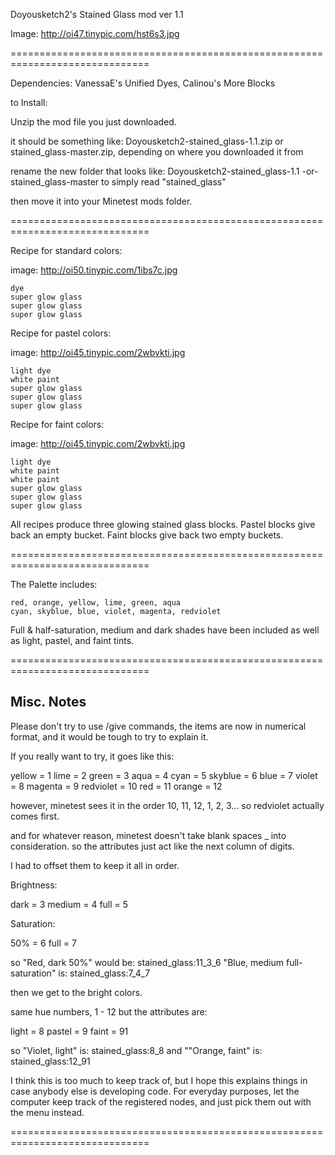 

Doyousketch2's Stained Glass mod
ver 1.1

Image: http://oi47.tinypic.com/hst6s3.jpg

==============================================================================

Dependencies: VanessaE's Unified Dyes, Calinou's More Blocks

to Install:

Unzip the mod file you just downloaded.

it should be something like: Doyousketch2-stained_glass-1.1.zip
or stained_glass-master.zip, depending on where you downloaded it from

rename the new folder that looks like: 
Doyousketch2-stained_glass-1.1 -or- stained_glass-master
to simply read "stained_glass"

then move it into your Minetest mods folder.

==============================================================================


Recipe for standard colors:

image: http://oi50.tinypic.com/1ibs7c.jpg

	dye
	super glow glass
	super glow glass
	super glow glass


Recipe for pastel colors:

image: http://oi45.tinypic.com/2wbvkti.jpg

	light dye
	white paint
	super glow glass
	super glow glass
	super glow glass


Recipe for faint colors:

image: http://oi45.tinypic.com/2wbvkti.jpg

	light dye
	white paint
	white paint
	super glow glass
	super glow glass
	super glow glass


All recipes produce three glowing stained glass blocks.
Pastel blocks give back an empty bucket.
Faint blocks give back two empty buckets.


==============================================================================


The Palette includes:

	red, orange, yellow, lime, green, aqua
	cyan, skyblue, blue, violet, magenta, redviolet

Full & half-saturation, medium and dark shades have been included
as well as light, pastel, and faint tints.


==============================================================================


Misc. Notes
-----------

Please don't try to use /give commands, the items are now in numerical format,
and it would be tough to try to explain it.

If you really want to try, it goes like this:

yellow    = 1
lime      = 2
green     = 3
aqua      = 4
cyan      = 5
skyblue   = 6
blue      = 7
violet    = 8
magenta   = 9
redviolet = 10
red       = 11
orange    = 12


however, minetest sees it in the order 10, 11, 12, 1, 2, 3...
so redviolet actually comes first.

and for whatever reason, minetest doesn't take blank spaces _ into consideration.
so the attributes just act like the next column of digits.

I had to offset them to keep it all in order.

Brightness:

dark   = 3
medium = 4
full   = 5

Saturation:

50%    = 6
full   = 7

so "Red, dark 50%"  would be: stained_glass:11_3_6
"Blue, medium full-saturation" is: stained_glass:7_4_7

then we get to the bright colors.

same hue numbers, 1 - 12
but the attributes are:

light  = 8
pastel = 9
faint  = 91

so "Violet, light" is: stained_glass:8_8
and ""Orange, faint" is: stained_glass:12_91

I think this is too much to keep track of, but I hope this explains things in case anybody else is developing code.
For everyday purposes, let the computer keep track of the registered nodes, and just pick them out with the menu instead.


==============================================================================


